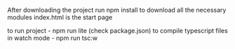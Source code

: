  After downloading the project run npm install to download all the necessary modules
index.html is the start page 

to run project - npm run lite (check package.json)
to compile typescript files in watch mode - npm run tsc:w
